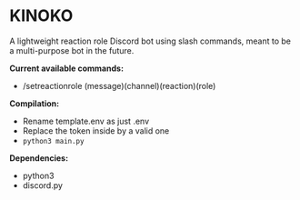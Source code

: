 # KINOKO
A lightweight reaction role Discord bot using slash commands, meant to be a multi-purpose bot in the future.

**Current available commands:**
- /setreactionrole (message)(channel)(reaction)(role)

**Compilation:**
- Rename template.env as just .env
- Replace the token inside by a valid one
- ```python3 main.py```

**Dependencies:**
- python3
- discord.py
